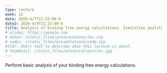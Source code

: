 ```yaml
---
type: lecture
week: 12
date: 2020-4/7T11:25:00-6
date2: 2020-4/9T11:25:00-6
title: Analysis of binding free energy calculations. Simulation quality metrics. Pose prediction. 
# slides: https://google.com
# notes: /static_files/presentations/lec.zip
# codes: /static_files/presentations/code.zip
#tldr: Short text to describe what this lecture is about.
# thumbnail: /static_files/presentations/lec.jpg
---
```

Perform basic analysis of your binding free energy calculations.